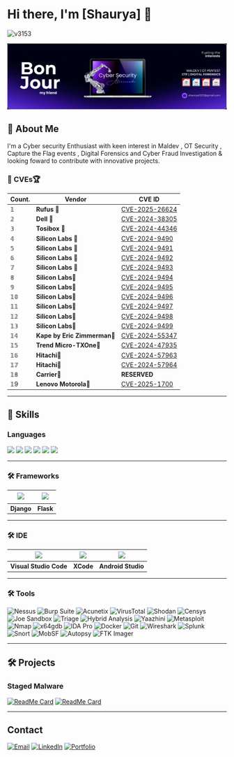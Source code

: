 # Hi there, I'm [Shaurya] 👋

<p align="left"> <img src="https://komarev.com/ghpvc/?username=Shauryae1337&label=Profile%20views&color=0e75b6&style=flat" alt="v3153" /> </p>

![Profile Banner](Cysec.png)

## 🎯 **About Me**
I'm a Cyber security Enthusiast with keen interest in Maldev , OT Security , Capture the Flag events , Digital Forensics and Cyber Fraud Investigation & looking foward to contribute with innovative projects.


### 🎯 **CVEs**🏆 

| Count.  | **Vendor**        | **CVE ID**                                                                                          |
|---|--------------------|----------------------------------------------------------------------------------------------------|
| 𝟙 | **Rufus** 🚀 | [CVE-2025-26624](https://www.cve.org/CVERecord?id=CVE-2025-26624) |
| 𝟚 | **Dell** 🚀       | [CVE-2024-38305](https://www.dell.com/support/kbdoc/en-us/000227899/dsa-2024-312-security-update-for-dell-supportassist-for-home-pcs-installer-file-local-privilege-escalation-vulnerability) |
| 𝟛 | **Tosibox** 🚀    | [CVE-2024-44346](https://tosibox.service-now.com/customer_portal?id=kb_article_view&sys_kb_id=569a9b4a3318de108efa2c023d5c7bc5) |
| 𝟜 | **Silicon Labs** 🚀 | [CVE-2024-9490](https://www.cve.org/CVERecord?id=CVE-2024-9490) |
| 𝟝 | **Silicon Labs** 🚀 | [CVE-2024-9491](https://www.cve.org/CVERecord?id=CVE-2024-9491) |  
| 𝟞 | **Silicon Labs** 🚀 | [CVE-2024-9492](https://www.cve.org/CVERecord?id=CVE-2024-9492) |
| 𝟟 | **Silicon Labs** 🚀 | [CVE-2024-9493](https://www.cve.org/CVERecord?id=CVE-2024-9493) |
| 𝟠 | **Silicon Labs**🚀 | [CVE-2024-9494](https://www.cve.org/CVERecord?id=CVE-2024-9494) |
| 𝟡 | **Silicon Labs**🚀 | [CVE-2024-9495](https://www.cve.org/CVERecord?id=CVE-2024-9495) |
| 𝟙𝟘 | **Silicon Labs**🚀 | [CVE-2024-9496](https://www.cve.org/CVERecord?id=CVE-2024-9496) |
| 𝟙𝟙 | **Silicon Labs**🚀 | [CVE-2024-9497](https://www.cve.org/CVERecord?id=CVE-2024-9497) |
| 𝟙𝟚 | **Silicon Labs**🚀 | [CVE-2024-9498](https://www.cve.org/CVERecord?id=CVE-2024-9498) |
| 𝟙𝟛 | **Silicon Labs**🚀 | [CVE-2024-9499](https://www.cve.org/CVERecord?id=CVE-2024-9499) |
| 𝟙𝟜 | **Kape by Eric Zimmerman**🚀 | [CVE-2024-55347](https://www.cve.org/CVERecord?id=CVE-2024-55347) |
| 𝟙𝟝 | **Trend Micro-TXOne**🚀 | [CVE-2024-47935](https://www.txone.com/psirt/advisories/cve-2024-47935/)  |
|𝟙𝟞 | **Hitachi**🚀| [CVE-2024-57963](https://www.cve.org/CVERecord?id=CVE-2024-57963) |
|𝟙𝟟 | **Hitachi**🚀| [CVE-2024-57964](https://www.cve.org/CVERecord?id=CVE-2024-57964) |
| 𝟙𝟠 | **Carrier**🚀 | **RESERVED**  |
| 𝟙9 | **Lenovo Motorola**🚀 | [CVE-2025-1700](https://en-us.support.motorola.com/app/answers/detail/a_id/186730)  |

<hr>

## 🚀 **Skills**

### Languages
[<img src="https://img.icons8.com/color/96/000000/python.png" width="48"/>](https://www.python.org/)
[<img src="https://img.icons8.com/color/96/000000/golang.png" width="48"/>](https://golang.org/)
[<img src="https://img.icons8.com/color/96/000000/bash.png" width="48"/>](https://www.gnu.org/software/bash/)
[<img src="https://img.icons8.com/color/96/000000/html-5.png" width="48"/>](https://developer.mozilla.org/en-US/docs/Web/Guide/HTML/HTML5)
[<img src="https://img.icons8.com/color/96/000000/css3.png" width="48"/>](https://developer.mozilla.org/en-US/docs/Web/CSS)
[<img src="https://img.icons8.com/color/96/000000/javascript.png" width="48"/>](https://developer.mozilla.org/en-US/docs/Web/JavaScript)

***

### 🛠️ **Frameworks**

| <a href="https://www.djangoproject.com/"><img src="https://img.icons8.com/color/96/000000/django.png" width="48" style="border: 2px solid white"/></a> | <a href="https://flask.palletsprojects.com/en/2.0.x/"><img src="https://img.icons8.com/color/96/000000/flask.png" width="48" style="border: 2px solid white"/></a> |
| :---: | :---: |
| <b>Django</b> | <b>Flask</b> |

***

### 🛠️ **IDE**

| <img src="https://img.icons8.com/color/96/000000/visual-studio-code-2019.png" width="48"/> | <img src="https://img.icons8.com/color/96/000000/xcode.png" width="48"/> | <img src="https://img.icons8.com/color/96/000000/android-studio.png" width="48"/> |
| :---: | :---: | :---: | 
| <b>Visual Studio Code</b> | <b>XCode</b> | <b>Android Studio</b> |


***

### 🛠️ **Tools**
![Nessus](https://img.shields.io/badge/Nessus-00C853?style=for-the-badge&logo=tenable&logoColor=white)
![Burp Suite](https://img.shields.io/badge/Burp%20Suite-00538C?style=for-the-badge&logo=burpsuite&logoColor=white)
![Acunetix](https://img.shields.io/badge/Acunetix-000000?style=for-the-badge&logo=acunetix&logoColor=white)
![VirusTotal](https://img.shields.io/badge/VirusTotal-394EFF?style=for-the-badge&logo=virustotal&logoColor=white)
![Shodan](https://img.shields.io/badge/Shodan-FF0000?style=for-the-badge&logo=shodan&logoColor=white)
![Censys](https://img.shields.io/badge/Censys-2E76C8?style=for-the-badge&logo=censys&logoColor=white)
![Joe Sandbox](https://img.shields.io/badge/Joe%20Sandbox-00FF00?style=for-the-badge&logoColor=white)
![Triage](https://img.shields.io/badge/Triage-008000?style=for-the-badge&logoColor=white)
![Hybrid Analysis](https://img.shields.io/badge/Hybrid%20Analysis-000000?style=for-the-badge&logoColor=white)
![Yaazhini](https://img.shields.io/badge/Yaazhini-FF5733?style=for-the-badge&logoColor=white)
![Metasploit](https://img.shields.io/badge/Metasploit-3985FF?style=for-the-badge&logo=metasploit&logoColor=white)
![Nmap](https://img.shields.io/badge/Nmap-1F7EBA?style=for-the-badge&logo=nmap&logoColor=white)
![x64gdb](https://img.shields.io/badge/x64gdb-FF8C00?style=for-the-badge&logo=gnu&logoColor=white)
![IDA Pro](https://img.shields.io/badge/IDA%20Pro-2D2D2D?style=for-the-badge&logoColor=white)
![Docker](https://img.shields.io/badge/Docker-2496ED?style=for-the-badge&logo=docker&logoColor=white)
![Git](https://img.shields.io/badge/Git-F05032?style=for-the-badge&logo=git&logoColor=white)
![Wireshark](https://img.shields.io/badge/Wireshark-1679A7?style=for-the-badge&logo=wireshark&logoColor=white)
![Splunk](https://img.shields.io/badge/Splunk-000000?style=for-the-badge&logo=splunk&logoColor=white)
![Snort](https://img.shields.io/badge/Snort-FF0000?style=for-the-badge&logo=snort&logoColor=white)
![MobSF](https://img.shields.io/badge/MobSF-0366D6?style=for-the-badge&logo=github&logoColor=white)
![Autopsy](https://img.shields.io/badge/Autopsy-FF5733?style=for-the-badge&logo=apache&logoColor=white)
![FTK Imager](https://img.shields.io/badge/FTK%20Imager-4A4A4A?style=for-the-badge&logoColor=white)

***

## 🛠️ **Projects**

### Staged Malware

[![ReadMe Card](https://github-readme-stats.vercel.app/api/pin/?username=Shauryae1337&repo=Yara-Rules)](https://github.com/Shauryae1337/Yara-Rules)          [![ReadMe Card](https://github-readme-stats.vercel.app/api/pin/?username=Shauryae1337&repo=Steganography-based-Staged-Malware)](https://github.com/Shauryae1337/Steganography-based-Staged-Malware)





***

## Contact
[![Email](https://img.shields.io/badge/Email-D14836?style=for-the-badge&logo=gmail&logoColor=white)](mailto:shaurya1337@gmail.com)
[![LinkedIn](https://img.shields.io/badge/LinkedIn-0077B5?style=for-the-badge&logo=linkedin&logoColor=white)](https://www.linkedin.com/in/shaurya-na-725687209/)
[![Portfolio](https://img.shields.io/badge/Twitter-1DA1F2?style=for-the-badge&logo=twitter&logoColor=white)](https://shauryae1337.github.io/)

